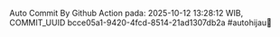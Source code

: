 Auto Commit By Github Action pada: 2025-10-12 13:28:12 WIB, COMMIT_UUID bcce05a1-9420-4fcd-8514-21ad1307db2a #autohijau🗿
